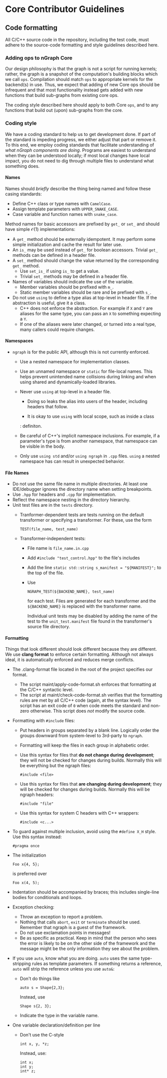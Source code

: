 Core Contributor Guidelines
===========================

Code formatting
---------------

All C/C++ source code in the repository, including the test code, must
adhere to the source-code formatting and style guidelines described
here.

### Adding ops to nGraph Core

Our design philosophy is that the graph is not a script for running
kernels; rather, the graph is a snapshot of the computation's building
blocks which we call `ops`. Compilation should match `ops` to
appropriate kernels for the backend(s) in use. Thus, we expect that
adding of new Core ops should be infrequent and that most functionality
instead gets added with new functions that build sub-graphs from
existing core ops.

The coding style described here should apply to both Core `ops`, and to
any functions that build out (upon) sub-graphs from the core.

### Coding style

We have a coding standard to help us to get development done. If part of
the standard is impeding progress, we either adjust that part or remove
it. To this end, we employ coding standards that facilitate
understanding of *what nGraph components are doing*. Programs are
easiest to understand when they can be understood locally; if most local
changes have local impact, you do not need to dig through multiple files
to understand what something does.

#### Names

Names should *briefly* describe the thing being named and follow these
casing standards:

-   Define C++ class or type names with `CamelCase`.
-   Assign template parameters with `UPPER_SNAKE_CASE`.
-   Case variable and function names with `snake_case`.

Method names for basic accessors are prefixed by `get_` or `set_` and
should have simple $\mathcal{O}(1)$ implementations:

-   A `get_` method should be externally idempotent. It may perform some
    simple initialization and cache the result for later use.
-   An `is_` may be used instead of `get_` for boolean accessors.
    Trivial `get_` methods can be defined in a header file.
-   A `set_` method should change the value returned by the
    corresponding `get_` method.
    -   Use `set_is_` if using `is_` to get a value.
    -   Trivial `set_` methods may be defined in a header file.
-   Names of variables should indicate the use of the variable.
    -   Member variables should be prefixed with `m_`.
    -   Static member variables should be rare and be prefixed with
        `s_`.
-   Do not use `using` to define a type alias at top-level in header
    file. If the abstraction is useful, give it a class.
    -   C++ does not enforce the abstraction. For example if `X` and `Y`
        are aliases for the same type, you can pass an `X` to something
        expecting a `Y`.
    -   If one of the aliases were later changed, or turned into a real
        type, many callers could require changes.

#### Namespaces

-   `ngraph` is for the public API, although this is not
    currently enforced.
    -   Use a nested namespace for implementation classes.
    -   Use an unnamed namespace or `static` for file-local names. This
        helps prevent unintended name collisions during linking and when
        using shared and dynamically-loaded libraries.
    -   Never use `using` at top-level in a header file.

        -   Doing so leaks the alias into users of the header, including
            headers that follow.

        - It is okay to use `using` with local scope, such as inside a class

        :   definiton.

    -   Be careful of C++'s implicit namespace inclusions. For example,
        if a parameter's type is from another namespace, that namespace
        can be visible in the body.
    -   Only use `using std` and/or `using ngraph` in `.cpp` files.
        `using` a nested namespace has can result in
        unexpected behavior.

#### File Names

-   Do not use the same file name in multiple directories. At least one
    IDE/debugger ignores the directory name when setting breakpoints.
-   Use `.hpp` for headers and `.cpp` for implementation.
-   Reflect the namespace nesting in the directory hierarchy.
-   Unit test files are in the `tests` directory.
    -   Tranformer-dependent tests are tests running on the default
        transformer or specifying a transformer. For these, use the form

        ``` {.sourceCode .cpp}
        TEST(file_name, test_name)
        ```

    -   Transformer-independent tests:
        -   File name is `file_name.in.cpp`
        -   Add `#include "test_control.hpp"` to the file's includes
        -   Add the line
            `static std::string s_manifest = "${MANIFEST}";` to the top
            of the file.
        -   Use

            ``` {.sourceCode .sh}
            NGRAPH_TEST(${BACKEND_NAME}, test_name)
            ```

            for each test. Files are generated for each transformer and
            the `${BACKEND_NAME}` is replaced with the transformer name.

            Individual unit tests may be disabled by adding the name of
            the test to the `unit_test.manifest` file found in the
            transformer's source file directory.

#### Formatting

Things that look different should look different because they are
different. We use **clang format** to enforce certain formatting.
Although not always ideal, it is automatically enforced and reduces
merge conflicts.

-   The .clang-format file located in the root of the project specifies
    our format.
    -   The script maint/apply-code-format.sh enforces that formatting
        at the C/C++ syntactic level.
    -   The script at maint/check-code-format.sh verifies that the
        formatting rules are met by all C/C++ code (again, at the
        syntax level). The script has an exit code of `0` when code
        meets the standard and non-zero otherwise. This script does
        *not* modify the source code.
-   Formatting with `#include` files:
    -   Put headers in groups separated by a blank line. Logically order
        the groups downward from system-level to 3rd-party to `ngraph`.
    -   Formatting will keep the files in each group in
        alphabetic order.
    -   Use this syntax for files that **do not change during
        development**; they will not be checked for changes
        during builds. Normally this will be everything but the ngraph
        files:

        ``` {.sourceCode .cpp}
        #include <file>
        ```

    -   Use this syntax for files that **are changing during
        development**; they will be checked for changes during builds.
        Normally this will be ngraph headers:

        ``` {.sourceCode .cpp}
        #include "file"
        ```

    -   Use this syntax for system C headers with C++ wrappers:

        ``` {.sourceCode .cpp}
        #include <c...>
        ```

-   To guard against multiple inclusion, avoid using the `#define X_H`
    style. Use this syntax instead:

    ``` {.sourceCode .cpp}
    #pragma once
    ```

-   The initialization

    ``` {.sourceCode .cpp}
    Foo x{4, 5};
    ```

    is preferred over

    ``` {.sourceCode .cpp}
    Foo x(4, 5);
    ```

-   Indentation should be accompanied by braces; this includes
    single-line bodies for conditionals and loops.
-   Exception checking:
    -   Throw an exception to report a problem.
    -   Nothing that calls `abort`, `exit` or `terminate` should
        be used. Remember that ngraph is a guest of the framework.
    -   Do not use exclamation points in messages!
    -   Be as specific as practical. Keep in mind that the person who
        sees the error is likely to be on the other side of the
        framework and the message might be the only information they see
        about the problem.
-   If you use `auto`, know what you are doing. `auto` uses the same
    type-stripping rules as template parameters. If something returns a
    reference, `auto` will strip the reference unless you use `auto&`:
    -   Don't do things like

        ``` {.sourceCode .cpp}
        auto s = Shape{2,3};
        ```

        Instead, use

        ``` {.sourceCode .cpp}
        Shape s{2, 3};
        ```

    -   Indicate the type in the variable name.

-   One variable declaration/definition per line
    -   Don't use the C-style

        ``` {.sourceCode .cpp}
        int x, y, *z;
        ```

        Instead, use:

        ``` {.sourceCode .cpp}
        int x;
        int y;
        int* z;
        ```


